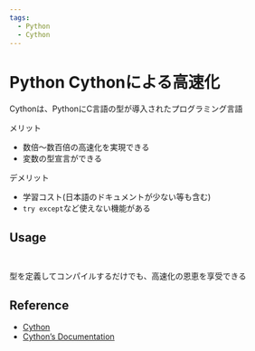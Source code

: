 ```yaml
---
tags:
  - Python
  - Cython
---
```


# Python Cythonによる高速化

Cythonは、PythonにC言語の型が導入されたプログラミング言語

メリット
- 数倍〜数百倍の高速化を実現できる
- 変数の型宣言ができる

デメリット
- 学習コスト(日本語のドキュメントが少ない等も含む)
- `try except`など使えない機能がある

## Usage

```
```

```py
```

型を定義してコンパイルするだけでも、高速化の恩恵を享受できる

## Reference
- [Cython](https://cython.org/)
- [Cython’s Documentation](https://cython.readthedocs.io/en/latest/)
